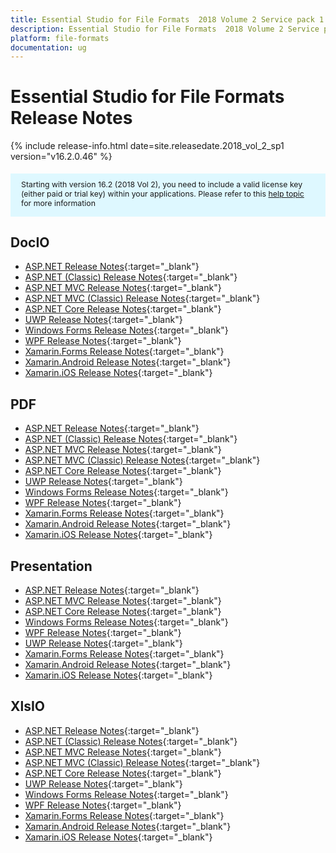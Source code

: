 ```yaml
---
title: Essential Studio for File Formats  2018 Volume 2 Service pack 1 Release Notes
description: Essential Studio for File Formats  2018 Volume 2 Service pack 1 Release Notes
platform: file-formats
documentation: ug
---
```


# Essential Studio for File Formats Release Notes

{% include release-info.html date=site.releasedate.2018_vol_2_sp1  version="v16.2.0.46" %} 

<style>
#license {
    font-size: .88em!important;
margin-top: 1.5em;     margin-bottom: 1.5em;
    background-color: #def8ff;
    padding: 10px 17px 14px;
}
</style>

<div id="license">
Starting with version 16.2 (2018 Vol 2), you need to include a valid license key (either paid or trial key) within your applications. 
Please refer to this <a href="/common/essential-studio/licensing/license-key">help topic</a> for more information 
</div>



## DocIO

* [ASP.NET Release Notes](/aspnet/release-notes/v16.2.0.46#docio){:target="_blank"}
* [ASP.NET (Classic) Release Notes](/aspnet-classic/release-notes/v16.2.0.46#docio){:target="_blank"}
* [ASP.NET MVC Release Notes](/aspnetmvc/release-notes/v16.2.0.46#docio){:target="_blank"}
* [ASP.NET MVC (Classic) Release Notes](/aspnetmvc-classic/release-notes/v16.2.0.46#docio){:target="_blank"}
* [ASP.NET Core Release Notes](/aspnet-core/release-notes/v16.2.0.46#docio){:target="_blank"}
* [UWP Release Notes](/uwp/release-notes/v16.2.0.46#docio){:target="_blank"}
* [Windows Forms Release Notes](/windowsforms/release-notes/v16.2.0.46#docio){:target="_blank"}
* [WPF Release Notes](/wpf/release-notes/v16.2.0.46#docio){:target="_blank"}
* [Xamarin.Forms Release Notes](/xamarin/release-notes/v16.2.0.46#docio){:target="_blank"}
* [Xamarin.Android Release Notes](/xamarin-android/release-notes/v16.2.0.46#docio){:target="_blank"}
* [Xamarin.iOS Release Notes](/xamarin-ios/release-notes/v16.2.0.46#docio){:target="_blank"}

## PDF

* [ASP.NET Release Notes](/aspnet/release-notes/v16.2.0.46#pdf){:target="_blank"}
* [ASP.NET (Classic) Release Notes](/aspnet-classic/release-notes/v16.2.0.46#pdf){:target="_blank"}
* [ASP.NET MVC Release Notes](/aspnetmvc/release-notes/v16.2.0.46#pdf){:target="_blank"}
* [ASP.NET MVC (Classic) Release Notes](/aspnetmvc-classic/release-notes/v16.2.0.46#pdf){:target="_blank"}
* [ASP.NET Core Release Notes](/aspnet-core/release-notes/v16.2.0.46#pdf){:target="_blank"}
* [UWP Release Notes](/uwp/release-notes/v16.2.0.46#pdf){:target="_blank"}
* [Windows Forms Release Notes](/windowsforms/release-notes/v16.2.0.46#pdf){:target="_blank"}
* [WPF Release Notes](/wpf/release-notes/v16.2.0.46#pdf){:target="_blank"}
* [Xamarin.Forms Release Notes](/xamarin/release-notes/v16.2.0.46#pdf){:target="_blank"}
* [Xamarin.Android Release Notes](/xamarin-android/release-notes/v16.2.0.46#pdf){:target="_blank"}
* [Xamarin.iOS Release Notes](/xamarin-ios/release-notes/v16.2.0.46#pdf){:target="_blank"}

## Presentation

* [ASP.NET Release Notes](/aspnet/release-notes/v16.2.0.46#presentation){:target="_blank"}
* [ASP.NET MVC Release Notes](/aspnetmvc/release-notes/v16.2.0.46#presentation){:target="_blank"}
* [ASP.NET Core Release Notes](/aspnet-core/release-notes/v16.2.0.46#presentation){:target="_blank"}
* [Windows Forms Release Notes](/windowsforms/release-notes/v16.2.0.46#presentation){:target="_blank"}
* [WPF Release Notes](/wpf/release-notes/v16.2.0.46#presentation){:target="_blank"}
* [UWP Release Notes](/uwp/release-notes/v16.2.0.46#presentation){:target="_blank"}
* [Xamarin.Forms Release Notes](/xamarin/release-notes/v16.2.0.46#presentation){:target="_blank"}
* [Xamarin.Android Release Notes](/xamarin-android/release-notes/v16.2.0.46#presentation){:target="_blank"}
* [Xamarin.iOS Release Notes](/xamarin-ios/release-notes/v16.2.0.46#presentation){:target="_blank"}

## XlsIO

* [ASP.NET Release Notes](/aspnet/release-notes/v16.2.0.46#xlsio){:target="_blank"}
* [ASP.NET (Classic) Release Notes](/aspnet-classic/release-notes/v16.2.0.46#xlsio){:target="_blank"}
* [ASP.NET MVC Release Notes](/aspnetmvc/release-notes/v16.2.0.46#xlsio){:target="_blank"}
* [ASP.NET MVC (Classic) Release Notes](/aspnetmvc-classic/release-notes/v16.2.0.46#xlsio){:target="_blank"}
* [ASP.NET Core Release Notes](/aspnet-core/release-notes/v16.2.0.46#xlsio){:target="_blank"}
* [UWP Release Notes](/uwp/release-notes/v16.2.0.46#xlsio){:target="_blank"}
* [Windows Forms Release Notes](/windowsforms/release-notes/v16.2.0.46#xlsio){:target="_blank"}
* [WPF Release Notes](/wpf/release-notes/v16.2.0.46#xlsio){:target="_blank"}
* [Xamarin.Forms Release Notes](/xamarin/release-notes/v16.2.0.46#xlsio){:target="_blank"}
* [Xamarin.Android Release Notes](/xamarin-android/release-notes/v16.2.0.46#xlsio){:target="_blank"}
* [Xamarin.iOS Release Notes](/xamarin-ios/release-notes/v16.2.0.46#xlsio){:target="_blank"}